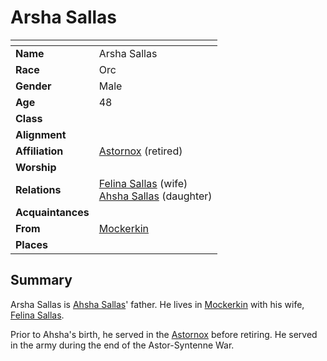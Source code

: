 # Arsha Sallas

| []() | |
| --- | --- |
| **Name** | Arsha Sallas |
| **Race** | Orc |
| **Gender** | Male |
| **Age** | 48 |
| **Class** | |
| **Alignment** | |
| **Affiliation** | [Astornox](../civilisations/kingdom-of-astor/organisations/astornox.md) (retired) |
| **Worship** | |
| **Relations** | [Felina Sallas](felina-sallas.md) (wife)<br />[Ahsha Sallas](ahsha-sallas.md) (daughter) |
| **Acquaintances** | |
| **From** | [Mockerkin](../civilisations/kingdom-of-astor/settlements/mockerkin.md) |
| **Places** | |

## Summary

Arsha Sallas is [Ahsha Sallas](ahsha-sallas.md)' father. He lives in [Mockerkin](../civilisations/kingdom-of-astor/settlements/mockerkin.md) with his wife, [Felina Sallas](felina-sallas.md).

Prior to Ahsha's birth, he served in the [Astornox](../civilisations/kingdom-of-astor/organisations/astornox.md) before retiring. He served in the army during the end of the Astor-Syntenne War.
